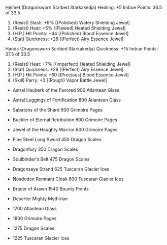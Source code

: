 Helmet
(Dragonsworn Scribed Starkakedja) Healing: +5
Imbue Points: 36.5 of 33.5
1. (Resist) Slash: +9% [(Polished) Watery Shielding Jewel]
2. (Resist) Heat: +5% [(Flawed) Heated Shielding Jewel]
3. (H.P.) Hit Points: +44 [(Polished) Blood Essence Jewel]
4. (Stat) Quickness: +28 [(Perfect) Airy Essence Jewel]

Hands
(Dragonsworn Scribed Starkakedja) Quickness: +15
Imbue Points: 37.5 of 33.5
1. (Resist) Heat: +7% [(Imperfect) Heated Shielding Jewel]
2. (Stat) Quickness: +28 [(Perfect) Airy Essence Jewel]
3. (H.P.) Hit Points: +60 [(Precious) Blood Essence Jewel]
4. (Skill) Parry: +3 [(Rough) Vapor Battle Jewel]


+ Astral Hauberk of the Favored     900 Atlantean Glass
+ Astral Leggings of Fortification  800 Atlantean Glass
+ Sabatons of the Shard             600 Grimoire Pages
+ Buckler of Eternal Retribution    600 Grimoire Pages
+ Jewel of the Haughty Warrior      600 Grimoire Pages
+ Fine Steel Long Sword             450 Dragon Scales
+ Dragonfury                        350 Dragon Scales
+ Soulbinder's Belt                 475 Dragon Scales
+ Dragonseye Strand                 625 Tuscaran Glacier Ices
+ Nosdoden Remnant Cloak            600 Tuscaran Glacier Ices
+ Bracer of Arawn                   1540 Bounty Points
+ Deserter Mighty Mythirian         

+ 1700 Atlantean Glass
+ 1800 Grimoire Pages
+ 1275 Dragon Scales
+ 1225 Tuscaran Glacier Ices
